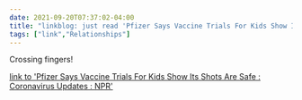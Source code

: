 ```yaml
---
date: 2021-09-20T07:37:02-04:00
title: "linkblog: just read 'Pfizer Says Vaccine Trials For Kids Show Its Shots Are Safe : Coronavirus Updates : NPR'"
tags: ["link","Relationships"]
---
```

Crossing fingers!
 
[link to 'Pfizer Says Vaccine Trials For Kids Show Its Shots Are Safe : Coronavirus Updates : NPR'](https://www.npr.org/sections/coronavirus-live-updates/2021/09/20/1038832951/pfizer-and-biontech-vaccine-trials-for-kids-show-the-shots-are-safe-and-effectiv)
